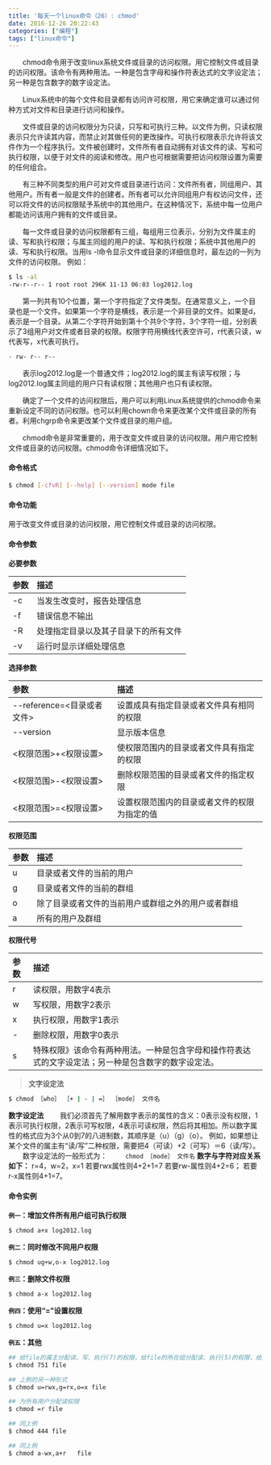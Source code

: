 ```yaml
---
title: '每天一个linux命令（26）: chmod'
date: 2016-12-26 20:22:43
categories: ["编程"]
tags: ["linux命令"]
---
```

　　chmod命令用于改变linux系统文件或目录的访问权限。用它控制文件或目录的访问权限。该命令有两种用法。一种是包含字母和操作符表达式的文字设定法；另一种是包含数字的数字设定法。
<!--more -->
　　Linux系统中的每个文件和目录都有访问许可权限，用它来确定谁可以通过何种方式对文件和目录进行访问和操作。

　　文件或目录的访问权限分为只读，只写和可执行三种。以文件为例，只读权限表示只允许读其内容，而禁止对其做任何的更改操作。可执行权限表示允许将该文件作为一个程序执行。文件被创建时，文件所有者自动拥有对该文件的读、写和可执行权限，以便于对文件的阅读和修改。用户也可根据需要把访问权限设置为需要的任何组合。

　　有三种不同类型的用户可对文件或目录进行访问：文件所有者，同组用户、其他用户。所有者一般是文件的创建者。所有者可以允许同组用户有权访问文件，还可以将文件的访问权限赋予系统中的其他用户。在这种情况下，系统中每一位用户都能访问该用户拥有的文件或目录。

　　每一文件或目录的访问权限都有三组，每组用三位表示，分别为文件属主的读、写和执行权限；与属主同组的用户的读、写和执行权限；系统中其他用户的读、写和执行权限。当用ls -l命令显示文件或目录的详细信息时，最左边的一列为文件的访问权限。 例如：
```bash
$ ls -al
-rw-r--r-- 1 root root 296K 11-13 06:03 log2012.log
```
　　第一列共有10个位置，第一个字符指定了文件类型。在通常意义上，一个目录也是一个文件。如果第一个字符是横线，表示是一个非目录的文件。如果是d，表示是一个目录。从第二个字符开始到第十个共9个字符，3个字符一组，分别表示了3组用户对文件或者目录的权限。权限字符用横线代表空许可，r代表只读，w代表写，x代表可执行。
```bash
- rw- r-- r--
```
　　表示log2012.log是一个普通文件；log2012.log的属主有读写权限；与log2012.log属主同组的用户只有读权限；其他用户也只有读权限。

　　确定了一个文件的访问权限后，用户可以利用Linux系统提供的chmod命令来重新设定不同的访问权限。也可以利用chown命令来更改某个文件或目录的所有者。利用chgrp命令来更改某个文件或目录的用户组。

　　chmod命令是非常重要的，用于改变文件或目录的访问权限。用户用它控制文件或目录的访问权限。chmod命令详细情况如下。
#### 命令格式
```bash
$ chmod [-cfvR] [--help] [--version] mode file
```
#### 命令功能
用于改变文件或目录的访问权限，用它控制文件或目录的访问权限。
#### 命令参数
**必要参数**

| 参数 | 描述 |
| :------------- | :------------- |
| -c | 当发生改变时，报告处理信息 |
| -f | 错误信息不输出 |
| -R | 处理指定目录以及其子目录下的所有文件 |
| -v | 运行时显示详细处理信息 |

**选择参数**

| 参数 | 描述 |
| :------------- | :------------- |
| --reference=<目录或者文件> | 设置成具有指定目录或者文件具有相同的权限 |
| --version | 显示版本信息 |
| <权限范围>+<权限设置> | 使权限范围内的目录或者文件具有指定的权限 |
| <权限范围>-<权限设置> | 删除权限范围的目录或者文件的指定权限 |
| <权限范围>=<权限设置> | 设置权限范围内的目录或者文件的权限为指定的值 |

**权限范围**

| 参数 | 描述 |
| :------------- | :------------- |
| u | 目录或者文件的当前的用户 |
| g | 目录或者文件的当前的群组 |
| o | 除了目录或者文件的当前用户或群组之外的用户或者群组 |
| a | 所有的用户及群组 |

**权限代号**

| 参数 | 描述 |
| :------------- | :------------- |
| r | 读权限，用数字4表示 |
| w | 写权限，用数字2表示 |
| x | 执行权限，用数字1表示 |
| - | 删除权限，用数字0表示 |
| s | 特殊权限》该命令有两种用法。一种是包含字母和操作符表达式的文字设定法；另一种是包含数字的数字设定法。 |
>**文字设定法**
```bash
$ chmod ［who］ ［+ | - | =］ ［mode］ 文件名
```
**数字设定法**
　　我们必须首先了解用数字表示的属性的含义：0表示没有权限，1表示可执行权限，2表示可写权限，4表示可读权限，然后将其相加。所以数字属性的格式应为3个从0到7的八进制数，其顺序是（u）（g）（o）。
    例如，如果想让某个文件的属主有“读/写”二种权限，需要把4（可读）+2（可写）＝6（读/写）。
　　数字设定法的一般形式为：
　　	`chmod ［mode］ 文件名`
**数字与字符对应关系如下：**
r=4，w=2，x=1
若要rwx属性则4+2+1=7
若要rw-属性则4+2=6；
若要r-x属性则4+1=7。

#### 命令实例
**`例一`：增加文件所有用户组可执行权限**
```bash
$ chmod a+x log2012.log
```
**`例二`：同时修改不同用户权限**
```bash
$ chmod ug+w,o-x log2012.log
```
**`例三`：删除文件权限**
```bash
$ chmod a-x log2012.log
```
**`例四`：使用“=”设置权限**
```bash
$ chmod u=x log2012.log
```
**`例五`：其他**
```bash
## 给file的属主分配读、写、执行(7)的权限，给file的所在组分配读、执行(5)的权限，给其他用户分配执行(1)的权限
$ chmod 751 file

## 上例的另一种形式
$ chmod u=rwx,g=rx,o=x file

## 为所有用户分配读权限
$ chmod =r file

## 同上例
$ chmod 444 file

## 同上例
$ chmod a-wx,a+r   file
```
